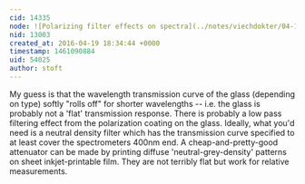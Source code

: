 ```yaml
---
cid: 14335
node: ![Polarizing filter effects on spectra](../notes/viechdokter/04-19-2016/polarizing-filter-effects-on-spectra)
nid: 13003
created_at: 2016-04-19 18:34:44 +0000
timestamp: 1461090884
uid: 54025
author: stoft
---
```


My guess is that the wavelength transmission curve of the glass (depending on type) softly "rolls off" for shorter wavelengths -- i.e. the glass is probably not a 'flat' transmission response. There is probably a low pass filtering effect from the polarization coating on the glass. Ideally, what you'd need is a neutral density filter which has the transmission curve specified to at least cover the spectrometers 400nm end. A cheap-and-pretty-good attenuator can be made by printing diffuse 'neutral-grey-density' patterns on sheet inkjet-printable film. They are not terribly flat but work for relative measurements.